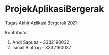 # ProjekAplikasiBergerak
Tugas Akhir Aplikasi Bergerak 2021

Kontributor 
1. Andi Saputra - 3332190032
2. Ismail Bintang - 3332190037
